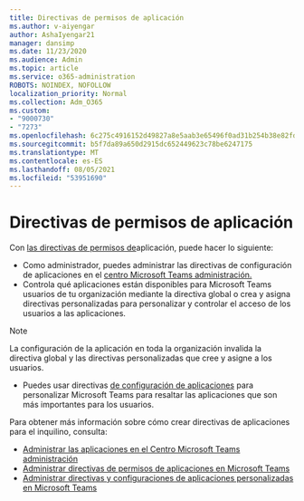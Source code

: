 ```yaml
---
title: Directivas de permisos de aplicación
ms.author: v-aiyengar
author: AshaIyengar21
manager: dansimp
ms.date: 11/23/2020
ms.audience: Admin
ms.topic: article
ms.service: o365-administration
ROBOTS: NOINDEX, NOFOLLOW
localization_priority: Normal
ms.collection: Adm_O365
ms.custom:
- "9000730"
- "7273"
ms.openlocfilehash: 6c275c4916152d49827a8e5aab3e65496f0ad31b254b38e82fdd1ad29554f7d2
ms.sourcegitcommit: b5f7da89a650d2915dc652449623c78be6247175
ms.translationtype: MT
ms.contentlocale: es-ES
ms.lasthandoff: 08/05/2021
ms.locfileid: "53951690"
---
```

# <a name="app-permission-policies"></a>Directivas de permisos de aplicación

Con [las directivas de permisos de](https://docs.microsoft.com/microsoftteams/teams-app-permission-policies)aplicación, puede hacer lo siguiente:
- Como administrador, puedes administrar las directivas de configuración de aplicaciones en el [centro Microsoft Teams administración.](https://admin.teams.microsoft.com/policies/app-permission)
- Controla qué aplicaciones están disponibles para Microsoft Teams usuarios de [](https://docs.microsoft.com/microsoftteams/teams-app-permission-policies#create-a-custom-app-permission-policy) tu organización mediante la directiva global o crea y asigna directivas personalizadas para personalizar y controlar el acceso de los usuarios a las aplicaciones. 
> [!NOTE]
> La configuración de la aplicación en toda la organización invalida la directiva global y las directivas personalizadas que cree y asigne a los usuarios.
- Puedes usar directivas [de configuración de aplicaciones](https://docs.microsoft.com/microsoftteams/teams-app-setup-policies) para personalizar Microsoft Teams para resaltar las aplicaciones que son más importantes para los usuarios. 


Para obtener más información sobre cómo crear directivas de aplicaciones para el inquilino, consulta:
- [Administrar las aplicaciones en el Centro Microsoft Teams administración](https://docs.microsoft.com/MicrosoftTeams/manage-apps)
- [Administrar directivas de permisos de aplicaciones en Microsoft Teams](https://docs.microsoft.com/microsoftteams/teams-app-permission-policies)
- [Administrar directivas y configuraciones de aplicaciones personalizadas en Microsoft Teams](https://docs.microsoft.com/MicrosoftTeams/teams-custom-app-policies-and-settings)

